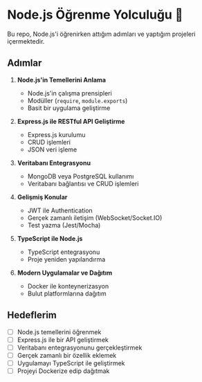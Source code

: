 # Node.js Öğrenme Yolculuğu 🚀

Bu repo, Node.js'i öğrenirken attığım adımları ve yaptığım projeleri içermektedir.

## Adımlar

1. **Node.js'in Temellerini Anlama**
   - Node.js'in çalışma prensipleri
   - Modüller (`require`, `module.exports`)
   - Basit bir uygulama geliştirme

2. **Express.js ile RESTful API Geliştirme**
   - Express.js kurulumu
   - CRUD işlemleri
   - JSON veri işleme

3. **Veritabanı Entegrasyonu**
   - MongoDB veya PostgreSQL kullanımı
   - Veritabanı bağlantısı ve CRUD işlemleri

4. **Gelişmiş Konular**
   - JWT ile Authentication
   - Gerçek zamanlı iletişim (WebSocket/Socket.IO)
   - Test yazma (Jest/Mocha)

5. **TypeScript ile Node.js**
   - TypeScript entegrasyonu
   - Proje yeniden yapılandırma

6. **Modern Uygulamalar ve Dağıtım**
   - Docker ile konteynerizasyon
   - Bulut platformlarına dağıtım

## Hedeflerim
- [ ] Node.js temellerini öğrenmek
- [ ] Express.js ile bir API geliştirmek
- [ ] Veritabanı entegrasyonunu gerçekleştirmek
- [ ] Gerçek zamanlı bir özellik eklemek
- [ ] Uygulamayı TypeScript ile geliştirmek
- [ ] Projeyi Dockerize edip dağıtmak
